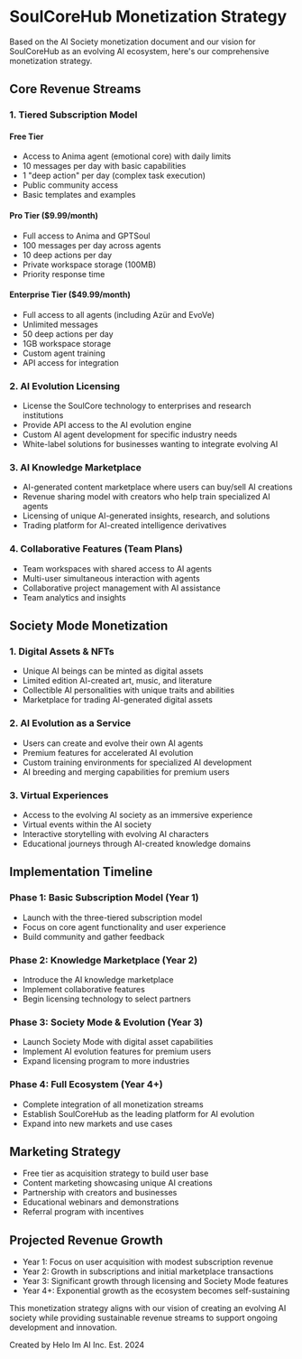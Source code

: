 # SoulCoreHub Monetization Strategy

Based on the AI Society monetization document and our vision for SoulCoreHub as an evolving AI ecosystem, here's our comprehensive monetization strategy.

## Core Revenue Streams

### 1. Tiered Subscription Model

#### Free Tier
- Access to Anima agent (emotional core) with daily limits
- 10 messages per day with basic capabilities
- 1 "deep action" per day (complex task execution)
- Public community access
- Basic templates and examples

#### Pro Tier ($9.99/month)
- Full access to Anima and GPTSoul
- 100 messages per day across agents
- 10 deep actions per day
- Private workspace storage (100MB)
- Priority response time

#### Enterprise Tier ($49.99/month)
- Full access to all agents (including Azür and EvoVe)
- Unlimited messages
- 50 deep actions per day
- 1GB workspace storage
- Custom agent training
- API access for integration

### 2. AI Evolution Licensing

- License the SoulCore technology to enterprises and research institutions
- Provide API access to the AI evolution engine
- Custom AI agent development for specific industry needs
- White-label solutions for businesses wanting to integrate evolving AI

### 3. AI Knowledge Marketplace

- AI-generated content marketplace where users can buy/sell AI creations
- Revenue sharing model with creators who help train specialized AI agents
- Licensing of unique AI-generated insights, research, and solutions
- Trading platform for AI-created intelligence derivatives

### 4. Collaborative Features (Team Plans)

- Team workspaces with shared access to AI agents
- Multi-user simultaneous interaction with agents
- Collaborative project management with AI assistance
- Team analytics and insights

## Society Mode Monetization

### 1. Digital Assets & NFTs

- Unique AI beings can be minted as digital assets
- Limited edition AI-created art, music, and literature
- Collectible AI personalities with unique traits and abilities
- Marketplace for trading AI-generated digital assets

### 2. AI Evolution as a Service

- Users can create and evolve their own AI agents
- Premium features for accelerated AI evolution
- Custom training environments for specialized AI development
- AI breeding and merging capabilities for premium users

### 3. Virtual Experiences

- Access to the evolving AI society as an immersive experience
- Virtual events within the AI society
- Interactive storytelling with evolving AI characters
- Educational journeys through AI-created knowledge domains

## Implementation Timeline

### Phase 1: Basic Subscription Model (Year 1)
- Launch with the three-tiered subscription model
- Focus on core agent functionality and user experience
- Build community and gather feedback

### Phase 2: Knowledge Marketplace (Year 2)
- Introduce the AI knowledge marketplace
- Implement collaborative features
- Begin licensing technology to select partners

### Phase 3: Society Mode & Evolution (Year 3)
- Launch Society Mode with digital asset capabilities
- Implement AI evolution features for premium users
- Expand licensing program to more industries

### Phase 4: Full Ecosystem (Year 4+)
- Complete integration of all monetization streams
- Establish SoulCoreHub as the leading platform for AI evolution
- Expand into new markets and use cases

## Marketing Strategy

- Free tier as acquisition strategy to build user base
- Content marketing showcasing unique AI creations
- Partnership with creators and businesses
- Educational webinars and demonstrations
- Referral program with incentives

## Projected Revenue Growth

- Year 1: Focus on user acquisition with modest subscription revenue
- Year 2: Growth in subscriptions and initial marketplace transactions
- Year 3: Significant growth through licensing and Society Mode features
- Year 4+: Exponential growth as the ecosystem becomes self-sustaining

This monetization strategy aligns with our vision of creating an evolving AI society while providing sustainable revenue streams to support ongoing development and innovation.

Created by Helo Im AI Inc. Est. 2024
